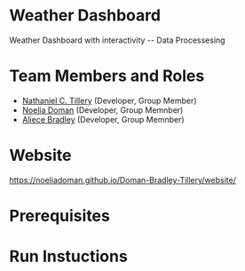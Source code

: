 # Weather Dashboard

Weather Dashboard with interactivity -- Data Processesing

# Team Members and Roles

* [Nathaniel C. Tillery](https://github.com/NateT1337/CIS350-HW2-Tillery.git) (Developer, Group Member)
* [Noelia Doman](https://github.com/Noeliadoman/CIS350-HW2-DOMAN.git) (Developer, Group Memnber)
* [Aliece Bradley](https://github.com/bradlali/CIS350-HW2-Bradley) (Developer, Group Memnber)

# Website 
https://noeliadoman.github.io/Doman-Bradley-Tillery/website/

# Prerequisites

# Run Instuctions
